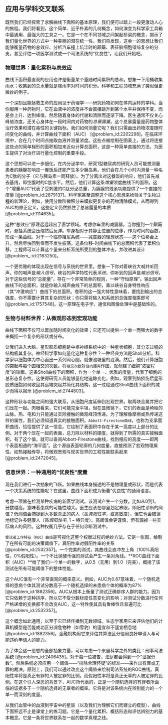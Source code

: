 ## 应用与学科交叉联系

既然我们已经探索了求解曲线下面积的基本原理，我们便可以踏上一段更激动人心的旅程。我们将看到，这个简单、近乎朴素的几何概念，如何演变为科学家工具箱中最通用、最强大的工具之一。它是一个在不同领域之间架起桥梁的概念，揭示了我们量化世界的方式中一种美丽的潜在统一性。我们将发现，这单一的思想让我们能够衡量药物的总效应、分析汽车撞上坑洼时的颠簸、表征脑细胞错综复杂的分支，甚至评估一项医学测试或一个司法系统的“优良性”。让我们开始吧。

### 物理世界：量化累积与总效应

曲线下面积最直观的应用也许是衡量某个量随时间累积的总和。想象一下用桶收集雨水；收集到的总水量就是降雨率对时间的积分。科学和工程领域充满了类似但更微妙的例子。

一个深刻且能拯救生命的应用见于药理学——研究药物如何在体内运转的学科。当你服用一种药物时，它在血液中的浓度并不会直接跳升到某个水平并保持不变，而是会上升、达到峰值，然后随着身体的代谢和清除而逐渐下降。医生通常不仅关心峰值浓度，还关心身体在一段时间内对药物的*总暴露量*。这个总暴露量是药物整体治疗效果和潜在毒性的关键指标。我们如何测量它呢？我们只需画出药物浓度随时间变化的曲线，并计算曲线下面积（AUC） [@problem_id:2202298]。在临床环境中，会在几个时间点抽取血液并测量浓度。这些点被绘制在图表上，通过将连接这些点的简单梯形的面积相加来近似计算总面积，这是一种简单直接的方法，为医生提供了对治疗进行量化控制的重要手段。

这个思想可以进一步细化。在内分泌学中，研究1型糖尿病的研究人员可能想测量患者的胰腺在响应一餐饭后还能产生多少胰岛素。他们会在几个小时内测量一种名为C肽的分子（它与胰岛素一同释放）。为了分离出对这餐饭的响应，他们首先减去基线，即空腹时的C肽水平。然后，他们计算这条*增量*浓度曲线下的面积。这个“增量AUC”代表了受刺激的C肽分泌总量，为胰腺的残余功能提供了一个直接的度量 [@problem_id:2879137]。科学家甚至调整这个核心思想来检验关于生物过程的新理论，例如，使用分数阶微积分来模拟更复杂的药物清除模式，从而得到AUC的修正定义，这些定义仍然抓住了总暴露量的本质 [@problem_id:1114635]。

这种“总效应”原理远远超出了医学领域。考虑你车里的减震器。当你撞到一个颠簸时，悬挂系统会压缩然后反弹。车身相对于其静止位置的位移，作为时间的函数，形成一条曲线。对于一个临界阻尼系统——减震器的理想状态——这个位移会上升，然后尽快回到零而不发生振荡。这条位移-时间曲线下的总面积代表了累积位移，工程师可以计算这个量来分析系统所受到的整体冲击，并改进其设计 [@problem_-id:2163250]。

一个更优雅的体现出现在信号与系统的世界里。想象一下你对着峡谷大喊并听回声。你的喊声是*输入信号*，峡谷的声学特性代表*系统*，你听到的回声是*输出信号*。对于这些信号的“总能量”，存在一个非常简单的规则，一种“守恒原理”。输出回声曲线下的总面积，就是你输入喊声曲线下的总面积，乘以峡谷自身特性响应（其“冲激响应”）曲线下的总面积。卷积的这一强大特性意味着，要找到输出的总强度，你不需要计算其复杂的形状；你只需将输入和系统的总强度相乘即可 [@problem_id:1757548]。这一原理在电子学、通信和图像处理中是基础性的。

### 生物与材料世界：从微观形态到宏观功能

曲线下面积不仅可以累加随时间变化的效果；它还可以提供一个单一而强大的数字来概括一个复杂的形状或分布。

让我们进入大脑。星形胶质细胞是中枢神经系统中的一种星状细胞，其分支过程的结构极其复杂。神经科学家如何量化这种复杂性？一种经典方法是Sholl分析。科学家以细胞体为中心画出一系列同心圆，就像池塘里的涟漪。然后，他们计算细胞的突起与每个圆相交的次数。将`相交次数`对`径向距离`作图，就创建了细胞“浓密程度”的轮廓。这条Sholl曲线下的面积，作为一个单一、优雅的度量，代表了细胞的总形态复杂性。这使得研究人员能够量化地追踪变化，例如，观察到脑损伤后星形胶质细胞如何收回其远端突起并简化其结构，这一过程通过Sholl曲线下面积的减少而得以揭示 [@problem_id:2744803]。

这种形状与功能之间的强大联系，从细胞尺度延伸到宏观世界。取两块金属并把它们压在一起。肉眼看来，它们可能完全平坦，但在显微镜下，它们的表面是崎岖的山脉。热、电和力只能通过实际接触的微观峰顶传递。为了理解像摩擦或热传递这样的属性，我们必须知道真实的接触面积。`Abbott-Firestone曲线`，也称为支承面积曲线，恰恰提供了这一信息。它绘制了表面积中存在于某一高度以上部分的比例。对于两个压在一起的表面，总力除以材料的硬度，就得到了所需的真实接触面积。有了这个值，就可以查阅Abbott-Firestone曲线，找到相应的高度——即两个表面相遇的“海平面”。这个源自表面轮廓的几何度量，直接预测了宏观物理属性，如热接触传导，将微观景观与现实世界的工程性能联系起来 [@problem_id:2472045]。

### 信息世界：一种通用的“优良性”度量

现在我们进行一次抽象的飞跃。如果曲线本身描述的不是物理量或形状，而是代表一个决策系统的性能呢？在这里，曲线下面积成为衡量“优良性”的通用语言。

考虑一项旨在检测某种疾病的新医学测试。该测试产生一个分数，比如从0到1。分数越高，意味着患病的可能性越大。医生应该在哪里划定界限，即阳性诊断的阈值？低阈值会捕捉到大多数真正的病人（高*真阳性率*，或灵敏度），但它也会错误地标记许多健康人（高*假阳性率*, $1 - \text{特异度}$）。高阈值会更谨慎，但有漏掉一些实际病人的风险。这种权衡几乎存在于任何诊断测试中。

`受试者工作特征（ROC）曲线`是可视化这整个权衡过程的绝妙方法。它是一张图，绘制了在所有可能的决策阈值下，真阳性率对假阳性率的关系 [@problem_id:2532357]。一个完美的测试，其曲线会直冲左上角（100%真阳性，0%假阳性）。一个不比抛硬币强的测试会产生一条对角线。**ROC曲线下面积（AUC）**给了我们一个单一的数字，从0.5（无用）到1.0（完美），概括了该测试在所有可能阈值下的整体性能。

这个AUC值有一个非常直观的概率意义。例如，AUC为0.87意味着，一个随机选择的患病个体其测试分数高于一个随机选择的未患病个体的概率为87% [@problem_id:1882356]。AUC从根本上衡量了测试正确排序人群的能力。因为它只依赖于这种排序，所以它不受分数标度任意变化的影响；对测试分数进行任何严格递增的变换都不会改变AUC，这一特性使其具有鲁棒性且普遍可比 [@problem_id:2532357]。

这个概念如此通用，以至于它已经传播到无数领域。生态学家用它来评估他们的计算机模型是否能成功区分濒危物种（如雪豹）的适宜和不适宜栖息地 [@problem_id:1882356]。金融机构用它来评估其算法区分信用良好申请人与可能违约申请人的能力。

为了体会这一思想的全部抽象力量，可以考虑一个来自科学之外的类比：刑事司法系统 [@problem_id:2406435]。对于每一位被告，法庭都会得到一个“证据分数”。然后系统必须应用一个阈值——“排除合理怀疑”的标准——来作出有罪或无罪的裁决。原则上，我们可以通过改变这个阈值来绘制司法系统的ROC曲线。真阳性率将是真正有罪的人被定罪的比例，而假阳性率将是真正无辜的人被定罪的比例。在这个引人深思的背景下，AUC所代表的，正是一个随机选择的有罪者所面临的证据多于一个随机选择的无辜者的概率。它将是对该系统内在辨别能力的一个单一而深刻的度量。

从我们血管中的血液到宇宙中的星辰（以及我们为理解它们而建立的模型），曲线下面积远不止是课堂上的练习题。它是一个量化累积、概括形态和评估辨别力的基本概念。它是一条将世界联系在一起的数学真理之线。